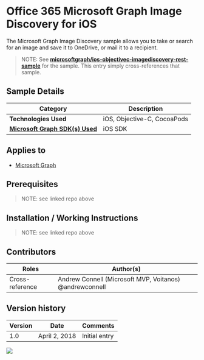 # Office 365 Microsoft Graph Image Discovery for iOS

The Microsoft Graph Image Discovery sample allows you to take or search for an image and save it to OneDrive, or mail it to a recipient.

> NOTE: See **[microsoftgraph/ios-objectivec-imagediscovery-rest-sample](https://github.com/microsoftgraph/ios-objectivec-imagediscovery-rest-sample)** for the sample. This entry simply cross-references that sample.

## Sample Details

|               Category               |         Description         |
| ------------------------------------ | --------------------------- |
| **Technologies Used**                | iOS, Objective-C, CocoaPods |
| **[Microsoft Graph SDK(s) Used][1]** | iOS SDK                     |

## Applies to

* [Microsoft Graph](https://developer.microsoft.com/en-us/graph)

## Prerequisites

> NOTE: see linked repo above

## Installation / Working Instructions

> NOTE: see linked repo above

## Contributors

|      Roles      |                        Author(s)                        |
| --------------- | ------------------------------------------------------- |
| Cross-reference | Andrew Connell (Microsoft MVP, Voitanos) @andrewconnell |

## Version history

| Version |     Date      |   Comments    |
| ------- | ------------- | ------------- |
| 1.0     | April 2, 2018 | Initial entry |

[1]: https://developer.microsoft.com/en-us/graph/code-samples-and-sdks

![](https://telemetry.sharepointpnp.com/msgraph-community-samples/samples/ios-objectivec-imagediscovery-rest)